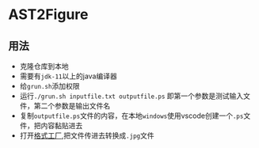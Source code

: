# AST2Figure
## 用法
* 克隆仓库到本地
* 需要有`jdk-11`以上的java编译器
* 给`grun.sh`添加权限
* 运行`./grun.sh inputfile.txt outputfile.ps` 即第一个参数是测试输入文件，第二个参数是输出文件名
* 复制`outputfile.ps`文件的内容，在本地`windows`使用vscode创建一个`.ps`文件，把内容黏贴进去
* 打开[格式工厂](https://converterfactory.com/cn/ps-to-jpg),把文件传进去转换成`.jpg`文件